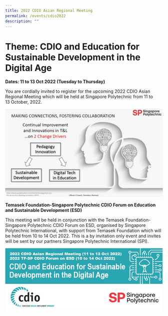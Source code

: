 ```yaml
---
title: 2022 CDIO Asian Regional Meeting
permalink: /events/cdio2022
description: ""
---
```

# Theme: CDIO and Education for Sustainable Development in the Digital Age

**Dates: 11 to 13 Oct 2022 (Tuesday to Thursday)**

You are cordially invited to register for the upcoming 2022 CDIO Asian Regional Meeting which will be held at Singapore Polytechnic from 11 to 13 October, 2022.

![](/images/cdio2022-info.jpg)

**Temasek Foundation-Singapore Polytechnic CDIO Forum on Education and Sustainable Development (ESD)**

This meeting will be held in conjunction with the Temasek Foundation-Singapore Polytechnic CDIO Forum on ESD, organised by Singapore Polytechnic International, with support from Temasek Foundation which will be held from 10 to 14 Oct 2022. This is a by invitation only event and invites will be sent by our partners Singapore Polytechnic International (SPI).


![](/images/edm-footer.jpg)

